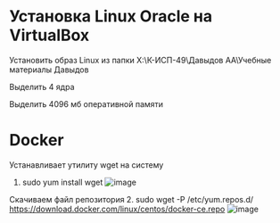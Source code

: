 # Установка Linux Oracle на VirtualBox
Установить образ Linux из папки X:\К-ИСП-49\Давыдов АА\Учебные материалы Давыдов

Выделить 4 ядра

Выделить 4096 мб оперативной памяти


# Docker
Устанавливает утилиту wget на систему
1. sudo yum install wget
   ![image](https://github.com/user-attachments/assets/fc492ace-6c3d-406c-a50e-8ce018278012)

Скачиваем файл репозитория
2. sudo wget -P /etc/yum.repos.d/ https://download.docker.com/linux/centos/docker-ce.repo
![image](https://github.com/user-attachments/assets/3490dfb7-5bbb-461a-9d96-0b46d8b93246)

